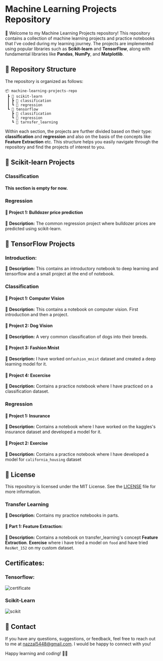 # Machine Learning Projects Repository

👋 Welcome to my Machine Learning Projects repository! This repository contains a collection of machine learning projects and practice notebooks that I've coded during my learning journey. The projects are implemented using popular libraries such as **Scikit-learn** and **TensorFlow**, along with fundamental libraries like **Pandas**, **NumPy**, and **Matplotlib**.

## 📂 Repository Structure

The repository is organized as follows:

```
📦 machine-learning-projects-repo
 ┣ 📂 scikit-learn
 ┃ ┣ 📂 classification
 ┃ ┗ 📂 regression
 ┗ 📂 tensorflow
   ┣ 📂 classification
   ┗ 📂 regression
   ┗ 📂 tarnsfer_learning
```

Within each section, the projects are further divided based on their type: **classification** and **regression** and also on the basis of the concepts like **Feature Extraction** etc. This structure helps you easily navigate through the repository and find the projects of interest to you.

## 🚀 Scikit-learn Projects

### Classification

#### This section is empty for now.

### Regression

#### 🌟 Project 1: Bulldozer price prediction
📝 **Description:** The common regression project where bulldozer prices are predicted using scikit-learn.

## 🚀 TensorFlow Projects


### Introduction:
📝 **Description:** This contains an introductory notebook to deep learning and tensorflow and a small project at the end of notebook.

### Classification

#### 🌟 Project 1: Computer Vision
📝 **Description:** This contains a notebook on computer vision. First introduction and then a project.

#### 🌟 Project 2: Dog Vision
📝 **Description:** A very common classification of dogs into their breeds.

#### 🌟 Project 3: Fashion Mnist
📝 **Description:**  I have worked on`fashion_mnist` dataset and created a deep learning model for it.

#### 🌟 Project 4: Excercise
📝 **Description:**  Contains a practice notebook where I have practiced on a classification dataset.

### Regression

#### 🌟 Project 1: Insurance
📝 **Description:** Contains a notebook where I have worked on the kaggles's insurance dataset and developed a model for it. 

#### 🌟 Project 2: Exercise
📝 **Description:** Contains a practice notebook where I have developed a model for `california_housing` dataset

## 📃 License

This repository is licensed under the MIT License. See the [LICENSE](./LICENSE) file for more information.

### Transfer Learning
📝 **Description:** Contains my practice notebooks in parts.

#### 🌟 Part 1: Feature Extraction:
📝 **Description:** Contains a notebook on transfer_learning's concept **Feature Extraction**.
   **Exercise** where i have tried a model on `food` and have tried `ResNet_152` on my custom dataset.

## Certificates:
### Tensorflow:
![certificate](https://github.com/nazzal5448/machine_learning_projects/assets/98973132/fffe4ef9-c126-4d1d-87b5-77f0f90a7137)

### Scikit-Learn
![scikit](https://github.com/nazzal5448/machine_learning_projects/assets/98973132/620e2b51-4d2f-4da1-9489-c957ffda7067)

## 📧 Contact

If you have any questions, suggestions, or feedback, feel free to reach out to me at [nazzal5448@gmail.com](mailto:nazzal5448@gmail.com). I would be happy to connect with you!

Happy learning and coding! 🚀✨
